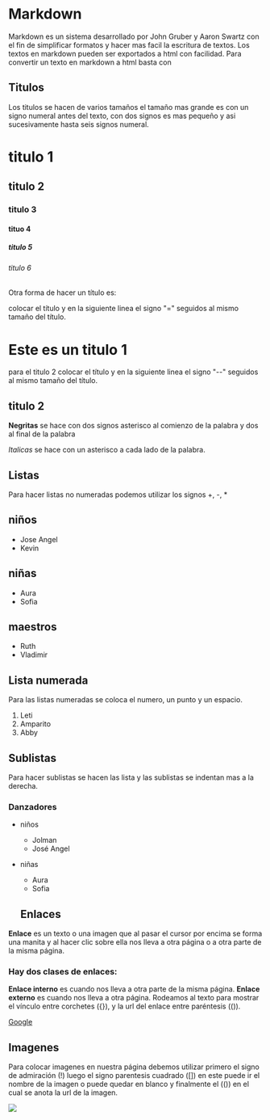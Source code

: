 # Markdown

Markdown es un sistema desarrollado por John Gruber y Aaron Swartz  con el fin de simplificar formatos y hacer mas facil la escritura de textos.
Los textos en markdown pueden ser exportados a html con facilidad.
Para convertir un texto en markdown a html basta con 

## Titulos
Los titulos se hacen de varios tamaños 
el tamaño mas grande es con un signo numeral antes del texto, con dos signos es mas pequeño y asi sucesivamente hasta seis signos numeral.
# titulo 1
## titulo 2
### titulo 3
#### tituo 4
##### titulo 5
###### titulo 6

Otra forma de hacer un título es:

colocar el título y en la siguiente linea el signo "=" seguidos al mismo tamaño del título.

Este es un titulo 1
=============


para el titulo 2 colocar el título y en la siguiente linea el signo "--" seguidos al mismo tamaño del título.

titulo 2
--------

**Negritas** se hace con dos signos asterisco al comienzo de la palabra y dos al final de la palabra

*Italicas* se hace con un asterisco a cada lado de la palabra.

## Listas 

Para hacer listas no numeradas podemos utilizar los signos +, -, *

## niños
+ Jose Angel 
+ Kevin

## niñas
- Aura
- Sofia

## maestros
* Ruth
* Vladimir

## Lista numerada
Para las listas numeradas se coloca el numero, un punto y un espacio.

1. Leti
2. Amparito
3. Abby

## Sublistas
Para hacer sublistas se hacen las lista y las sublistas se indentan mas a la derecha.

### Danzadores
+ niños
  + Jolman
  + José Angel
+ niñas
  + Aura
  + Sofia
  
  ## Enlaces

**Enlace** es un texto o una imagen que al pasar el cursor por encima se forma una manita y al hacer clic sobre ella nos lleva a otra página o a otra parte de la misma página.

### Hay dos clases de enlaces:

**Enlace interno** es cuando nos lleva a otra parte de la misma página. 
**Enlace externo** es cuando nos lleva a otra página.
Rodeamos al texto para mostrar el vínculo entre corchetes ({}), y la url del enlace entre paréntesis (()).

[Google](https://www.google.com.co/)

## Imagenes

Para colocar imagenes en nuestra página debemos utilizar primero el signo de admiración (!) luego el signo parentesis cuadrado ([]) en este puede ir el nombre de la imagen o puede quedar en blanco y finalmente el (()) en el cual se anota la url de la imagen.

![](https://i0.wp.com/www.dondeir.com/wp-content/uploads/2017/02/destinos-con-paisajes-escondidos-en-mexico-12.jpg?ssl=1)
  
  
  
  
